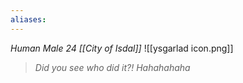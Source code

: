```yaml
---
aliases:
---
```

*Human Male 24 [[City of Isdal]]*
![[ysgarlad icon.png]]
> *Did you see who did it?! Hahahahaha*